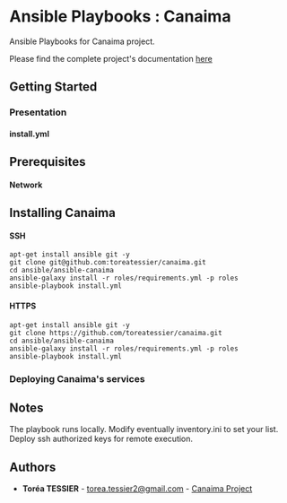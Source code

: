 # Ansible Playbooks : Canaima

Ansible Playbooks for Canaima project.

Please find the complete project's documentation [here](https://github.com/canaima-project)

## Getting Started

### Presentation

#### install.yml

## Prerequisites

#### Network


## Installing Canaima
#### SSH
```
apt-get install ansible git -y
git clone git@github.com:toreatessier/canaima.git
cd ansible/ansible-canaima
ansible-galaxy install -r roles/requirements.yml -p roles
ansible-playbook install.yml
```

#### HTTPS
```
apt-get install ansible git -y
git clone https://github.com/toreatessier/canaima.git
cd ansible/ansible-canaima
ansible-galaxy install -r roles/requirements.yml -p roles
ansible-playbook install.yml
```

### Deploying Canaima's services

## Notes

The playbook runs locally. 
Modify eventually inventory.ini to set your list.
Deploy ssh authorized keys for remote execution.

## Authors

* **Toréa TESSIER** - <torea.tessier2@gmail.com> - [Canaima Project](https://github.com/canaima-project/)
